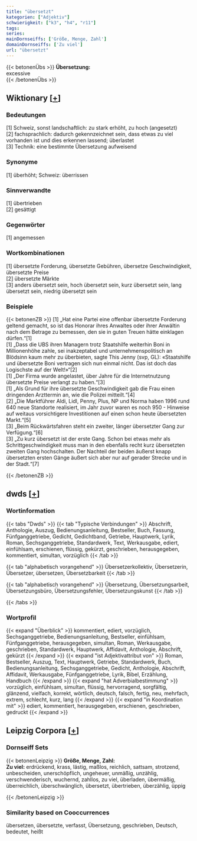 ```yaml
---
title: "übersetzt"
kategorien: ["Adjektiv"]
schwierigkeit: ["k3", "h4", "r11"]
tags:
series:
mainDornseiffs: ['Größe, Menge, Zahl']
domainDornseiffs: ['Zu viel']
url: "übersetzt"
---
```


{{< betonenÜbs >}}
**Übersetzung:**  
excessive  
{{< /betonenÜbs >}}

## Wiktionary [[+](https://de.wiktionary.org/wiki/übersetzt)]

### Bedeutungen
[1] Schweiz, sonst landschaftlich: zu stark erhöht, zu hoch (angesetzt)  
[2] fachsprachlich: dadurch gekennzeichnet sein, dass etwas zu viel vorhanden ist und dies erkennen lassend; überlastet  
[3] Technik: eine bestimmte Übersetzung aufweisend  

### Synonyme
[1] überhöht; Schweiz: überrissen  

### Sinnverwandte
[1] übertrieben  
[2] gesättigt  

### Gegenwörter
[1] angemessen  

### Wortkombinationen
[1] übersetzte Forderung, übersetzte Gebühren, übersetze Geschwindigkeit, übersetzte Preise  
[2] übersetzte Märkte  
[3] anders übersetzt sein, hoch übersetzt sein, kurz übersetzt sein, lang übersetzt sein, niedrig übersetzt sein  

### Beispiele
{{< betonenZB >}}
[1] „Hat eine Partei eine offenbar übersetzte Forderung geltend gemacht, so ist das Honorar ihres Anwaltes oder ihrer Anwältin nach dem Betrage zu bemessen, den sie in guten Treuen hätte einklagen dürfen.“[1]  
[1] „Dass die UBS ihren Managern trotz Staatshilfe weiterhin Boni in Millionenhöhe zahle, sei inakzeptabel und unternehmenspolitisch an Blödsinn kaum mehr zu überbieten, sagte This Jenny (svp, GL): «Staatshilfe und übersetzte Boni vertragen sich nun einmal nicht. Das ist doch das Logischste auf der Welt!»“[2]  
[1] „Der Firma wurde angelastet, über Jahre für die Internetnutzung übersetzte Preise verlangt zu haben.“[3]  
[1] „Als Grund für ihre übersetzte Geschwindigkeit gab die Frau einen dringenden Arzttermin an, wie die Polizei mitteilt.“[4]  
[2] „Die Marktführer Aldi, Lidl, Penny, Plus, NP und Norma haben 1996 rund 640 neue Standorte realisiert, im Jahr zuvor waren es noch 950 - Hinweise auf weitaus vorsichtigere Investitionen auf einen schon heute übersetzten Markt.“[5]  
[3] „Beim Rückwärtsfahren steht ein zweiter, länger übersetzter Gang zur Verfügung.“[6]  
[3] „Zu kurz übersetzt ist der erste Gang. Schon bei etwas mehr als Schrittgeschwindigkeit muss man in den ebenfalls recht kurz übersetzten zweiten Gang hochschalten. Der Nachteil der beiden äußerst knapp übersetzten ersten Gänge äußert sich aber nur auf gerader Strecke und in der Stadt.“[7]  

{{< /betonenZB >}}


## dwds [[+](https://www.dwds.de/wb/übersetzt)]

### Wortinformation
{{< tabs "Dwds" >}}
{{< tab "Typische Verbindungen" >}}
Abschrift, Anthologie, Auszug, Bedienungsanleitung, Bestseller, Buch, Fassung, Fünfganggetriebe, Gedicht, Gedichtband, Getriebe, Hauptwerk, Lyrik, Roman, Sechsganggetriebe, Standardwerk, Text, Werkausgabe, ediert, einfühlsam, erschienen, flüssig, gekürzt, geschrieben, herausgegeben, kommentiert, simultan, vorzüglich
{{< /tab >}}

{{< tab "alphabetisch vorangehend" >}}
Übersetzerkollektiv, Übersetzerin, Übersetzer, übersetzen, Übersetzbarkeit
{{< /tab >}}

{{< tab "alphabetisch vorangehend" >}}
Übersetzung, Übersetzungsarbeit, Übersetzungsbüro, Übersetzungsfehler, Übersetzungskunst
{{< /tab >}}

{{< /tabs >}}

### Wortprofil
{{< expand "Überblick" >}} kommentiert, ediert, vorzüglich, Sechsganggetriebe, Bedienungsanleitung, Bestseller, einfühlsam, Fünfganggetriebe, herausgegeben, simultan, Roman, Werkausgabe, geschrieben, Standardwerk, Hauptwerk, Affidavit, Anthologie, Abschrift, gekürzt {{< /expand >}}
{{< expand "ist Adjektivattribut von" >}} Roman, Bestseller, Auszug, Text, Hauptwerk, Getriebe, Standardwerk, Buch, Bedienungsanleitung, Sechsganggetriebe, Gedicht, Anthologie, Abschrift, Affidavit, Werkausgabe, Fünfganggetriebe, Lyrik, Bibel, Erzählung, Handbuch {{< /expand >}}
{{< expand "hat Adverbialbestimmung" >}} vorzüglich, einfühlsam, simultan, flüssig, hervorragend, sorgfältig, glänzend, vielfach, korrekt, wörtlich, deutsch, falsch, fertig, neu, mehrfach, extrem, schlecht, kurz, lang {{< /expand >}}
{{< expand "in Koordination mit" >}} ediert, kommentiert, herausgegeben, erschienen, geschrieben, gedruckt {{< /expand >}}

## Leipzig Corpora [[+](https://corpora.uni-leipzig.de/en/res?word=übersetzt&corpusId=deu_newscrawl-public_2018)]

### Dornseiff Sets
{{< betonenLeipzig >}}
**Größe, Menge, Zahl:**  
**Zu viel:** erdrückend, krass, lästig, maßlos, reichlich, sattsam, strotzend, unbescheiden, unerschöpflich, ungeheuer, unmäßig, unzählig, verschwenderisch, wuchernd, zahllos, zu viel, überladen, übermäßig, überreichlich, überschwänglich, übersetzt, übertrieben, überzählig, üppig  

{{< /betonenLeipzig >}}

### Similarity based on Cooccurrences
übersetzen, übersetzte, verfasst, Übersetzung, geschrieben, Deutsch, bedeutet, heißt

